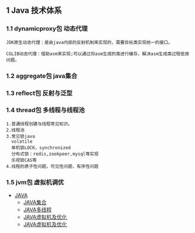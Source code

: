 ## 1 Java 技术体系

### 1.1 dynamicproxy包 动态代理

    JDK原生动态代理：是由java内部的反射机制来实现的，需要目标类实现统一的接口。
    
    CGLIB动态代理：借助asm来实现;可以通过将asm生成的类进行缓存，解决asm生成类过程低效问题。

### 1.2 aggregate包 java集合

### 1.3 reflect包 反射与泛型

### 1.4 thread包 多线程与线程池

    1.普通线程创建与线程常见知识。
    2.线程池
    3.常见锁java
      volatile
      单机锁LOCK，synchronized
      分布式锁：redis,zookpeer,mysql等实现
      乐观锁CAS等
    4.线程的原子性问题，可见性问题，有序性问题

### 1.5 jvm包 虚拟机调优

* [JAVA](https://github.com/zlk-github/general-item/blob/master/README.md#JAVA)
  * [JAVA集合](https://github.com/zlk-github/general-item/blob/master/README.md#JAVA集合)
  * [JAVA多线程](https://github.com/zlk-github/general-item/blob/master/README.md#JAVA多线程)
  * [JAVA虚拟机及优化](https://github.com/zlk-github/general-item/blob/master/README.md#JAVA虚拟机及优化)
  * [JAVA虚拟机及优化](https://github.com/zlk-github/general-item/blob/master/README.md#JAVA虚拟机及优化)